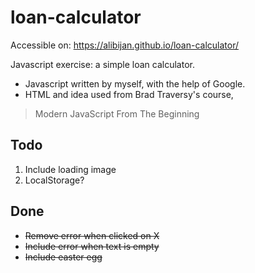 # loan-calculator
Accessible on: https://alibijan.github.io/loan-calculator/

Javascript exercise: a simple loan calculator. 
- Javascript written by myself, with the help of Google.
- HTML and idea used from Brad Traversy's course,
> Modern JavaScript From The Beginning

## Todo
1. Include loading image
2. LocalStorage?

## Done
- ~~Remove error when clicked on X~~
- ~~Include error when text is empty~~
- ~~Include easter egg~~